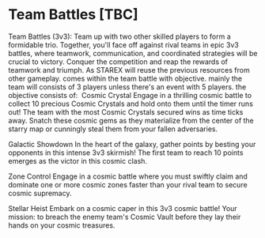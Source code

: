 # Team Battles \[TBC]

Team Battles (3v3): Team up with two other skilled players to form a formidable trio. Together, you'll face off against rival teams in epic 3v3 battles, where teamwork, communication, and coordinated strategies will be crucial to victory. Conquer the competition and reap the rewards of teamwork and triumph. As STAREX will reuse the previous resources from other gameplay. comes within the team battle with objective. mainly the team will consists of 3 players unless there's an event with 5 players. the objective consists of:  Cosmic Crystal Engage in a thrilling cosmic battle to collect 10 precious Cosmic Crystals and hold onto them until the timer runs out! The team with the most Cosmic Crystals secured wins as time ticks away. Snatch these cosmic gems as they materialize from the center of the starry map or cunningly steal them from your fallen adversaries.

Galactic Showdown In the heart of the galaxy, gather points by besting your opponents in this intense 3v3 skirmish! The first team to reach 10 points emerges as the victor in this cosmic clash.

Zone Control Engage in a cosmic battle where you must swiftly claim and dominate one or more cosmic zones faster than your rival team to secure cosmic supremacy.

Stellar Heist Embark on a cosmic caper in this 3v3 cosmic battle! Your mission: to breach the enemy team's Cosmic Vault before they lay their hands on your cosmic treasures.
